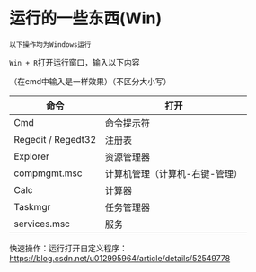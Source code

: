 # 运行的一些东西(Win)

`以下操作均为Windows运行`

`Win + R`打开运行窗口，输入以下内容

（在cmd中输入是一样效果）（不区分大小写）

| 命令                   | 打开                           |
| ---------------------- | ------------------------------ |
| Cmd                    |   命令提示符                   |
| Regedit / Regedt32     |   注册表                       |
| Explorer               |   资源管理器                   |
| compmgmt.msc           | 计算机管理（计算机-右键-管理） |
| Calc                   | 计算器                         |
| Taskmgr                | 任务管理器                     |
| services.msc           | 服务                           |

快速操作：运行打开自定义程序：<https://blog.csdn.net/u012995964/article/details/52549778> 